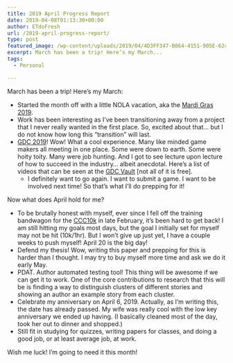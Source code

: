 ```yaml
---
title: 2019 April Progress Report
date: 2019-04-08T01:13:30+00:00
author: ETdoFresh
url: /2019-april-progress-report/
type: post
featured_image: /wp-content/uploads/2019/04/4D3FF347-B064-4151-905E-624131963633-1024x768.jpeg
excerpt: March has been a trip! Here’s my March...
tags:
  - Personal

---
```


March has been a trip! Here&#8217;s my March:

  * Started the month off with a little NOLA vacation, aka the [Mardi Gras 2019][2].
  * Work has been interesting as I&#8217;ve been transitioning away from a project that I never really wanted in the first place. So, excited about that&#8230; but I do not know how long this &#8220;transition&#8221; will last.
  * [GDC 2019][3]! Wow! What a cool experience. Many like minded game makers all meeting in one place. Some were down to earth. Some were hoity toity. Many were job hunting. And I got to see lecture upon lecture of how to succeed in the industry&#8230; albeit anecdotal. Here&#8217;s a list of videos that can be seen at the [GDC Vault][4] [not all of it is free].
      * I definitely want to go again. I want to submit a game. I want to be involved next time! So that&#8217;s what I&#8217;ll do prepping for it!

Now what does April hold for me?

  * To be brutally honest with myself, ever since I fell off the training bandwagon for the [CCC10k][5] in late February, it&#8217;s been hard to get back! I am still hitting my goals most days, but the goal I initially set for myself may not be hit (10k/1hr). But I won&#8217;t give up just yet, I have a couple weeks to push myself! April 20 is the big day!
  * Defend my thesis! Wow, writing this paper and prepping for this is harder than I thought. I may try to buy myself more time and ask we do it early May.
  * PDAT. Author automated testing tool! This thing will be awesome if we can get it to work. One of the core contributions to research that this will be is finding a way to distinguish clusters of different stories and showing an author an example story from each cluster.
  * Celebrate my anniversary on April 6, 2019. Actually, as I&#8217;m writing this, the date has already passed. My wife was really cool with the low key anniversary we ended up having. (I basically cleaned most of the day, took her out to dinner and shopped.)
  * Still fit in studying for quizzes, writing papers for classes, and doing a good job, or at least average job, at work.

Wish me luck! I&#8217;m going to need it this month!

 [2]: https://www.google.com/search?q=Mardi+Gras+2019
 [3]: https://www.gdconf.com/
 [4]: https://www.gdcvault.com/browse/gdc-19
 [5]: http://www.ccc10k.com/